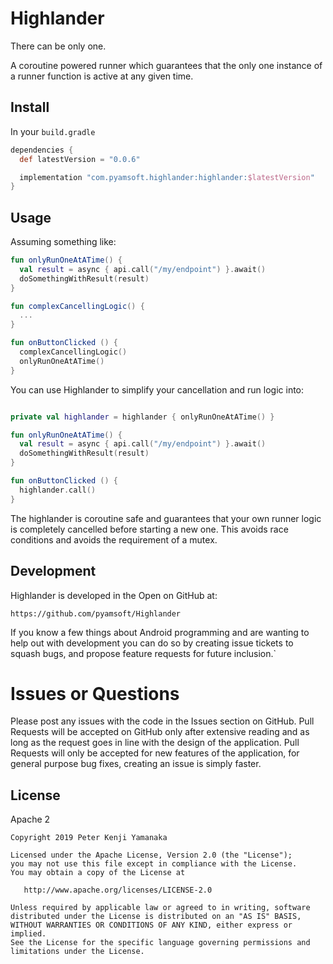 # Highlander

There can be only one.

A coroutine powered runner which guarantees that the only one instance of a
runner function is active at any given time.

## Install

In your `build.gradle`

```gradle
dependencies {
  def latestVersion = "0.0.6"

  implementation "com.pyamsoft.highlander:highlander:$latestVersion"
}
```

## Usage

Assuming something like:

```kotlin
fun onlyRunOneAtATime() {
  val result = async { api.call("/my/endpoint") }.await()
  doSomethingWithResult(result)
}

fun complexCancellingLogic() {
  ...
}

fun onButtonClicked () {
  complexCancellingLogic()
  onlyRunOneAtATime()
}
```

You can use Highlander to simplify your cancellation and run logic into:
```kotlin

private val highlander = highlander { onlyRunOneAtATime() }

fun onlyRunOneAtATime() {
  val result = async { api.call("/my/endpoint") }.await()
  doSomethingWithResult(result)
}

fun onButtonClicked () {
  highlander.call()
}
```

The highlander is coroutine safe and guarantees that your own runner logic
is completely cancelled before starting a new one. This avoids race conditions
and avoids the requirement of a mutex.

## Development

Highlander is developed in the Open on GitHub at:
```
https://github.com/pyamsoft/Highlander
```
If you know a few things about Android programming and are wanting to help
out with development you can do so by creating issue tickets to squash bugs,
and propose feature requests for future inclusion.`

# Issues or Questions

Please post any issues with the code in the Issues section on GitHub. Pull Requests
will be accepted on GitHub only after extensive reading and as long as the request
goes in line with the design of the application. Pull Requests will only be
accepted for new features of the application, for general purpose bug fixes, creating
an issue is simply faster.

## License

Apache 2

```
Copyright 2019 Peter Kenji Yamanaka

Licensed under the Apache License, Version 2.0 (the "License");
you may not use this file except in compliance with the License.
You may obtain a copy of the License at

   http://www.apache.org/licenses/LICENSE-2.0

Unless required by applicable law or agreed to in writing, software
distributed under the License is distributed on an "AS IS" BASIS,
WITHOUT WARRANTIES OR CONDITIONS OF ANY KIND, either express or implied.
See the License for the specific language governing permissions and
limitations under the License.
```


